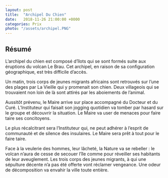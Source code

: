 ```yaml
---
layout: post
title:  "Archipel Du Chien"
date:   2018-11-26 21:00:00 +0000
categories: Prix
photo: "/assets/archipel.PNG"
---
```

## Résumé

L’archipel du chien est composé d’îlots qui se sont formés suite aux éruptions du volcan Le Brau. Cet archipel, en raison de sa configuration géographique, est très difficile d’accès.

Un matin, trois corps de jeunes migrants africains sont retrouvés sur l’une des plages par La Vieille qui y promenait son chien. Deux villageois qui se trouvaient non loin de là sont attirés par les aboiements de l’animal.

Aussitôt prévenu, le Maire arrive sur place accompagné du Docteur et du Curé. L’Instituteur qui faisait son jogging quotidien va tomber par hasard sur le groupe et découvrir la situation. Le Maire va user de menaces pour faire taire ses concitoyens.

Le plus récalcitrant sera l’Instituteur qui, ne peut adhérer à l’esprit de communauté et de silence des insulaires. Le Maire sera prêt à tout pour le faire taire.

Face à la veulerie des hommes, leur lâcheté, la Nature va se rebeller : le volcan n’aura de cesse de secouer l’île comme pour réveiller ses habitants de leur aveuglement. Les trois corps des jeunes migrants, à qui une sépulture décente n’a pas été offerte vont réclamer vengeance. Une odeur de décomposition va envahir la ville toute entière.
